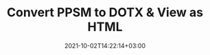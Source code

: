 ---
############################# Static ############################
layout: "autogen"
date: 2021-10-02T14:22:14+03:00
draft: false
path: "total/net/conversion/ppsm-to-dotx/"

############################# Head ############################
head_title: "Convert PPSM to DOTX in C# VB.NET & View as HTML"
head_description: "Code example to convert PPSM to DOTX and 100+ other file formats in .NET (C#, VB.NET, ASP.NET & .NET Core) applications. Display the Converted DOTX document as HTML viewer."

############################# Header ############################
title: "Convert PPSM to DOTX & View as HTML"
description: "Programmatically convert PPSM to DOTX in .NET applications using flexible options to customize the resultant document. Convert the complete document or specific pages based on page numbers or selective page ranges using the .NET document conversion library."

############################# SubMenu ############################
submenu:
    enable: false

############################# Content ############################
content:
    enable: true
    block:
    - title_left: "PPSM to DOTX Conversion in C# .NET"
      content_left: |
          PPSM to DOTX file conversion using C#. Add watermark and view the converted document as HTML without using any external software.

          -   Create **Converter** object to convert PPSM document
          -   Set the convert options for DOTX format
          -   Call **Convert** method of **Converter** class instance for conversion to DOTX
          -   Set options for HTML viewer
          -   Create **Viewer** object to view converted DOTX as HTML
          
      title_right: "Convert Whole Document or Specific Pages"
      content_right: |
          You require `GroupDocs.Conversion` & `GroupDocs.Viewer` namespaces to convert between a wide range of popular document types such as PDF, Microsoft Word, Excel, PowerPoint, Project, Outlook, HTML, diagrams and image file formats. Explore other [.NET APIs for Office documents](https://products.conholdate.com/total/net/) as offered by Conholdate.Total.
          
          Get the respective assembly files from the [downloads](https://downloads.conholdate.com/total/net) or fetch the whole package from [Nuget](https://www.nuget.org/packages/Conholdate.Total/) to add 'Conholdate.Total` directly in your workspace.
          
      code: |
          ```cs {linenos=false}
          // Convert PPSM to DOTX using GroupDocs.Conversion API
          // Create Converter object to convert PPSM document
          using (Converter converter = new Converter("input.ppsm"))
          {
              // set the convert options for DOTX format
              var convertOptions = converter.GetPossibleConversions()["dotx"].ConvertOptions;

              // convert to DOTX format
              converter.Convert("output.dotx", convertOptions);
          }

          // Set options for HTML viewer
          HtmlViewOptions viewOptions = HtmlViewOptions.ForEmbeddedResources("output{0}.html");

          // Create Viewer object to view converted DOTX as HTML
          using (Viewer viewer = new Viewer("output.dotx"))
          {
              viewer.View(viewOptions);
          }
          ```
    - title_left: "Add Watermark to Converted DOTX in C#"
      content_left: |
          Accurately convert documents (PPSM to DOTX) exactly as the original file and apply text or image watermarks to the converted document pages using C# .NET.

          -   Create **Converter** object to convert PPSM document
          -   Create new instance of **WatermarkOptions** class
          -   Specify watermark properties (color, width, text, image etc)
          -   Instantiate the proper **ConvertOptions** class
          -   Set **Watermark** property of the **ConvertOptions** instance
          -   Call **Convert** method of **Converter** class instance for conversion to DOTX
        
      title_right: "Source Document Information Extraction"
      content_right: |
          The documents information extraction feature not only allows getting the basic information about the source document file but it also supports extracting some valuable file-format specific information such as project start and end dates of a Microsoft Project file, any printing restrictions on a PDF document, list of folders enclosed in an Outlook data file etc. 

          Convert popular document file formats on different operating systems such as Windows, Linux or macOS while using platforms such as Windows Azure, Mono and Xamarin.
          
      code: |
          ```cs {linenos=false}
          // Create Converter object to convert PPSM document
          using (Converter converter = new Converter("input.ppsm"))
          {
              // Create new instance of WatermarkOptions class
              WatermarkOptions watermark = new WatermarkOptions
              {
                  Text = "Sample watermark",
                  Color = Color.Red,
                  Width = 100,
                  Height = 100,
                  Background = true
              };

              // Instantiate the proper ConvertOptions class
              PdfConvertOptions options = new PdfConvertOptions
              {
                  Watermark = watermark
              };

              // convert to DOTX format
              converter.Convert("output.dotx", options);
          }
          ```
############################# About Formats ############################
about_formats:
    enable: false
############################# More Formats ############################
more_formats:
    enable: true
    auto: false
    other_out_formats: PDF DOCX DOT DOTX DOTM TXT RTF HTML MHTML XLS XLSX XLSM XLT XLTX XLTM CSV DIF PPT PPTX PPS PPSX POT POTX POTM ODT OTT OTP ODP ODS EMZ WMZ SVGZ TEX DCM WMF BMP PNG GIF JPEG TIFF
############################# Back to top ###############################
back_to_top:
  enable: true
---